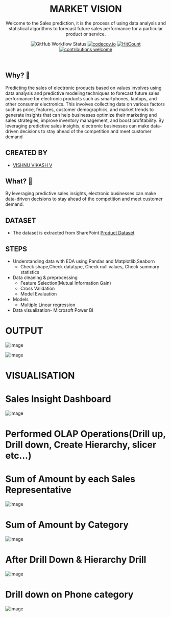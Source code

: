 <div align="center">

# MARKET VISION

Welcome to the Sales prediction, it is the process of using data analysis and statistical algorithms to forecast future sales performance for a particular product or service.

![GitHub Workflow Status](https://img.shields.io/github/actions/workflow/status/dwyl/phoenix-todo-list-tutorial/ci.yml?label=build&style=flat-square&branch=main)
[![codecov.io](https://img.shields.io/codecov/c/github/dwyl/phoenix-todo-list-tutorial/master.svg?style=flat-square)](http://codecov.io/github/dwyl/phoenix-todo-list-tutorial?branch=master)
[![HitCount](http://hits.dwyl.com/dwyl/phoenix-todo-list-tutorial.svg)](http://hits.dwyl.com/dwyl/phoenix-todo-list-tutorial)
[![contributions welcome](https://img.shields.io/badge/contributions-welcome-brightgreen.svg?style=flat-square)](https://github.com/dwyl/phoenix-todo-list-tutorial/issues)

</div>
<br />


## Why? 🤷‍

Predicting the sales of electronic products based on values involves using data analysis and predictive modeling techniques to forecast future sales performance for electronic products such as smartphones, laptops, and other consumer electronics. This involves collecting data on various factors such as price, features, customer demographics, and market trends to generate insights that can help businesses optimize their marketing and sales strategies, improve inventory management, and boost profitability. By leveraging predictive sales insights, electronic businesses can make data-driven decisions to stay ahead of the competition and meet customer demand

## CREATED BY
- [VISHNU VIKASH V](https://www.linkedin.com/in/vishnuviki10/)

## What? 💭

 By leveraging predictive sales insights, electronic businesses can make data-driven decisions to stay ahead of the competition and meet customer demand.
 
 ## DATASET
- The dataset is extracted from SharePoint
 [Product Dataset](https://xlncad-my.sharepoint.com/:x:/p/ajayanand/EVdeUm9DHZxHtOgs2CUhTdAB1vOtS2MKvHkdGfFYSRNkMg?rtime=LQhRAYUg20g) 
 
 ## STEPS
 
* Understanding data with EDA using Pandas and Matplotlib,Seaborn
  * Check shape,Check datatype, Check null values, Check summary statistics
* Data cleaning & preprocessing
  * Feature Selection(Mutual Information Gain)
  * Cross Validation
  * Model Evaluation
* Models
  * Multiple Linear regression 
* Data visualization- Microsoft Power BI

# OUTPUT

![image](https://user-images.githubusercontent.com/117017255/223990235-a0c7ba1b-f91e-4b04-902a-ba5a449b49b8.png)

![image](https://user-images.githubusercontent.com/117017255/223990376-d82551a0-b50b-4eab-88d8-9c45122e7e44.png)

# VISUALISATION

# Sales Insight Dashboard

![image](https://user-images.githubusercontent.com/117017255/223996638-3db1a16a-b95c-488a-a49c-b0c4996c44f1.png)

# Performed OLAP Operations(Drill up, Drill down, Create Hierarchy, slicer etc...)

# Sum of Amount by each Sales Representative

![image](https://user-images.githubusercontent.com/117017255/223994702-d6788018-0aa1-41f7-bae8-7ce34769041d.png)

# Sum of Amount by Category

![image](https://user-images.githubusercontent.com/117017255/223995322-49ebd4f0-0fbd-4169-b3c9-8f5808a0ac94.png)

# After Drill Down & Hierarchy Drill

![image](https://user-images.githubusercontent.com/117017255/223995716-78079005-3bb1-417f-aab6-1ee7bc87ef86.png)

# Drill down on Phone category

![image](https://user-images.githubusercontent.com/117017255/223996016-bfaeec13-8fd8-472e-ae9b-934d1feed103.png)









